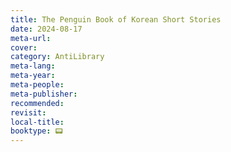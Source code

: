 ```yaml
---
title: The Penguin Book of Korean Short Stories
date: 2024-08-17
meta-url: 
cover: 
category: AntiLibrary
meta-lang: 
meta-year: 
meta-people: 
meta-publisher: 
recommended: 
revisit: 
local-title: 
booktype: 📟
---
```

